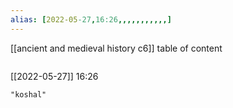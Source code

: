 ```yaml
---
alias: [2022-05-27,16:26,,,,,,,,,,,]
---
```

[[ancient and medieval history c6]]
table of content
```toc
```

[[2022-05-27]] 16:26

```query
"koshal"
```